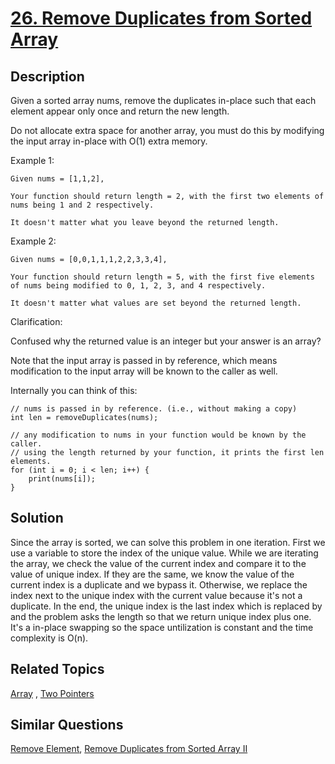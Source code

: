 # [26. Remove Duplicates from Sorted Array](https://leetcode.com/problems/remove-duplicates-from-sorted-array)

## Description

Given a sorted array nums, remove the duplicates in-place such that each element appear only once and return the new length.

Do not allocate extra space for another array, you must do this by modifying the input array in-place with O(1) extra memory.

Example 1:

```
Given nums = [1,1,2],

Your function should return length = 2, with the first two elements of nums being 1 and 2 respectively.

It doesn't matter what you leave beyond the returned length.
```

Example 2:

```
Given nums = [0,0,1,1,1,2,2,3,3,4],

Your function should return length = 5, with the first five elements of nums being modified to 0, 1, 2, 3, and 4 respectively.

It doesn't matter what values are set beyond the returned length.
```

Clarification:

Confused why the returned value is an integer but your answer is an array?

Note that the input array is passed in by reference, which means modification to the input array will be known to the caller as well.

Internally you can think of this:

```
// nums is passed in by reference. (i.e., without making a copy)
int len = removeDuplicates(nums);

// any modification to nums in your function would be known by the caller.
// using the length returned by your function, it prints the first len elements.
for (int i = 0; i < len; i++) {
    print(nums[i]);
}
```

## Solution

Since the array is sorted, we can solve this problem in one iteration. First we use a variable to store the index of the unique value. While we are iterating the array, we check the value of the current index and compare it to the value of unique index. If they are the same, we know the value of the current index is a duplicate and we bypass it. Otherwise, we replace the index next to the unique index with the current value because it's not a duplicate. In the end, the unique index is the last index which is replaced by and the problem asks the length so that we return unique index plus one. It's a in-place swapping so the space untilization is constant and the time complexity is O(n). 

## Related Topics

[Array](https://leetcode.com/tag/array/) , [Two Pointers](https://leetcode.com/tag/two-pointers/) 

## Similar Questions

[Remove Element](https://leetcode.com/problems/remove-element/), [Remove Duplicates from Sorted Array II](https://leetcode.com/problems/remove-duplicates-from-sorted-array-ii/)
